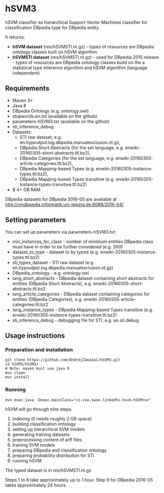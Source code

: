 hSVM3
=====
hSVM classifier as hierarchical Support Vector Machines classifier for classification DBpedia type for DBpedia entity.

It returns:
+ **hSVM dataset** (res/hSVMSTI.nt.gz) - types of resources are DBpedia ontology classes built on hSVM algorithm
+ **hSVMSTI dataset** (res/hSVMSTI.nt.gz) - used for DBpedia 2015 release - types of resources are DBpedia ontology classes build on the a statistical type inference algorithm and hSVM algorithm (language independent)

<!-- ## Usage binary release hSVMa: -->
## Requirements

+ Maven 3+
+ Java 8
+ DBpedia Ontology (e.g. ontology.owl)
+ stopwords.en.txt (available on the github)
+ parameters-hSVM3.txt (available on the github)
+ sti_inference_debug
+ Datasets:
  + STI raw dataset, e.g. en.hypoutput.log.dbpedia.manualexclusion.nt.gz,
  + DBpedia Short Abstracts (for the set language, e.g. enwiki-20160305-short-abstracts.ttl.bz2),
  + DBpedia Categories (for the set language, e.g. enwiki-20160305-article-categories.ttl.bz2), 
  + DBpedia Mapping-based Types (e.g. enwiki-20160305-instance-types.ttl.bz2), 
  + DBpedia Mapping-based Types transitive (e.g. enwiki-20160305-instance-types-transitive.ttl.bz2)
+ $ 4+ GB RAM

DBpedia datasets for DBpedia 2016-05 are available at http://vmdbpedia.informatik.uni-leipzig.de:8088/2016-04/

## Setting parameters

You can set up parameters via parameters-hSVM3.txt:
+ min_instances_for_class - number of minimum entities DBpedia class must have in order to be further considered (e.g. 300)
+ dataset_to_type - dataset to by typed (e.g. enwiki-20160305-instance-types.ttl.bz2)
+ sti_types_dataset - STI raw dataset (e.g. en.hypoutput.log.dbpedia.manualexclusion.nt.gz)
+ DBpedia_ontology - e.g. ontology.owl
+ lang_short_abstracts - DBpedia dataset containing short abstracts for entities (DBpedia Short Abstracts), e.g. enwiki-20160305-short-abstracts.ttl.bz2
+ lang_article_categories - DBpedia dataset containing categories for entities (DBpedia Categories), e.g. enwiki-20160305-article-categories.ttl.bz2
+ lang_instance_types - DBpedia Mapping-based Types transitive (e.g. enwiki-20160305-instance-types-transitive.ttl.bz2)
+ sti_inference_debug - debugging file for STI, e.g. en.sti.debug

## Usage instructions

### Preparation and installation

    git clone https://github.com/OndrejZamazal/hSVM3.git
    cd hSVM3/hSVM3/
    # Note: maven must use java 8
    mvn clean
    mvn install

### Running

    mvn exec:java -Dexec.mainClass="cz.vse.swoe.linkedtv.hsvm.hSVMrun"

hSVM will go through nine steps.

1. indexing (it needs roughly 2 GB space)
2. building classification ontology
3. setting up hierarchical SVM models
4. generating training datasets
5. preprocessing content of arff files
6. training SVM models
7. preparing DBpedia and classification ontology
8. preparing probability distribution for STI
9. running hSVM

The typed dataset is in res/hSVMSTI.nt.gz

Steps 1 to 8 take approximately up to 1 hour. Step 9 for DBpedia 2016-05 takes approximately 24 hours.